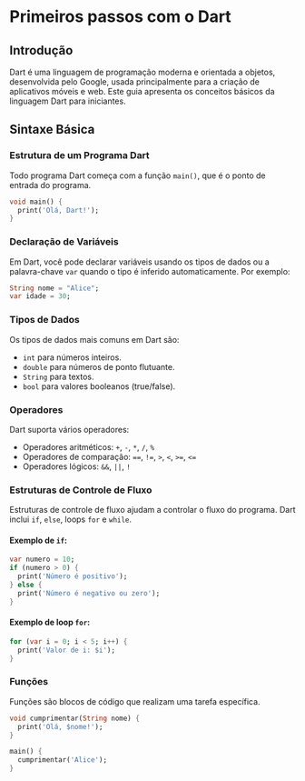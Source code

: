 # Primeiros passos com o Dart

## Introdução

Dart é uma linguagem de programação moderna e orientada a objetos, desenvolvida pelo Google, usada principalmente para a criação de aplicativos móveis e web. Este guia apresenta os conceitos básicos da linguagem Dart para iniciantes.

## Sintaxe Básica

### Estrutura de um Programa Dart

Todo programa Dart começa com a função `main()`, que é o ponto de entrada do programa.

```dart
void main() {
  print('Olá, Dart!');
}
```

### Declaração de Variáveis

Em Dart, você pode declarar variáveis usando os tipos de dados ou a palavra-chave `var` quando o tipo é inferido automaticamente. Por exemplo:

```dart
String nome = "Alice";
var idade = 30;
```

### Tipos de Dados

Os tipos de dados mais comuns em Dart são:

- `int` para números inteiros.
- `double` para números de ponto flutuante.
- `String` para textos.
- `bool` para valores booleanos (true/false).

### Operadores

Dart suporta vários operadores:

- Operadores aritméticos: `+`, `-`, `*`, `/`, `%`
- Operadores de comparação: `==`, `!=`, `>`, `<`, `>=`, `<=`
- Operadores lógicos: `&&`, `||`, `!`

### Estruturas de Controle de Fluxo

Estruturas de controle de fluxo ajudam a controlar o fluxo do programa. Dart inclui `if`, `else`, loops `for` e `while`.

#### Exemplo de `if`:

```dart
var numero = 10;
if (numero > 0) {
  print('Número é positivo');
} else {
  print('Número é negativo ou zero');
}
```

#### Exemplo de loop `for`:

```dart
for (var i = 0; i < 5; i++) {
  print('Valor de i: $i');
}
```

### Funções

Funções são blocos de código que realizam uma tarefa específica.

```dart
void cumprimentar(String nome) {
  print('Olá, $nome!');
}

main() {
  cumprimentar('Alice');
}
```